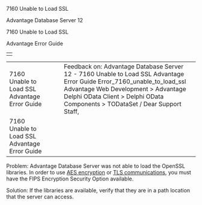 7160 Unable to Load SSL




Advantage Database Server 12  

7160 Unable to Load SSL

Advantage Error Guide

|  |
| --- |
|  |

|  |  |  |  |  |
| --- | --- | --- | --- | --- |
| 7160 Unable to Load SSL  Advantage Error Guide |  |  | Feedback on: Advantage Database Server 12 - 7160 Unable to Load SSL Advantage Error Guide Error\_7160\_unable\_to\_load\_ssl Advantage Web Development > Advantage Delphi OData Client > Delphi OData Components > TODataSet / Dear Support Staff, |  |
| 7160 Unable to Load SSL  Advantage Error Guide |  |  |  |  |

Problem: Advantage Database Server was not able to load the OpenSSL libraries. In order to use [AES encryption](master_encryption.htm) or [TLS communications](master_communications_encryption.htm), you must have the FIPS Encryption Security Option available.

Solution: If the libraries are available, verify that they are in a path location that the server can access.